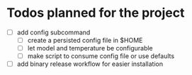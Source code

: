 # Todos planned for the project

- [ ] add config subcommand
  - [ ] create a persisted config file in $HOME
  - [ ] let model and temperature be configurable
  - [ ] make script to consume config file or use defaults
- [ ] add binary release workflow for easier installation
